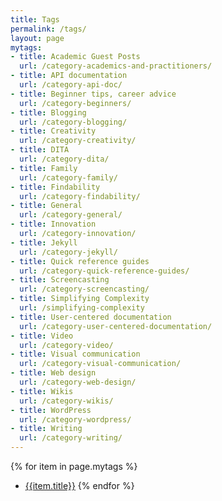 ```yaml
---
title: Tags
permalink: /tags/
layout: page
mytags:
- title: Academic Guest Posts
  url: /category-academics-and-practitioners/
- title: API documentation
  url: /category-api-doc/
- title: Beginner tips, career advice
  url: /category-beginners/
- title: Blogging
  url: /category-blogging/
- title: Creativity
  url: /category-creativity/
- title: DITA
  url: /category-dita/
- title: Family
  url: /category-family/
- title: Findability
  url: /category-findability/
- title: General
  url: /category-general/
- title: Innovation
  url: /category-innovation/
- title: Jekyll
  url: /category-jekyll/
- title: Quick reference guides
  url: /category-quick-reference-guides/
- title: Screencasting
  url: /category-screencasting/
- title: Simplifying Complexity
  url: /simplifying-complexity
- title: User-centered documentation
  url: /category-user-centered-documentation/
- title: Video
  url: /category-video/
- title: Visual communication
  url: /category-visual-communication/
- title: Web design
  url: /category-web-design/
- title: Wikis
  url: /category-wikis/
- title: WordPress
  url: /category-wordpress/
- title: Writing
  url: /category-writing/
---
```


{% for item in page.mytags %}
* [{{item.title}}]({{item.url}})
{% endfor %}
